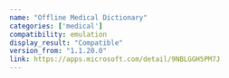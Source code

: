 ```yaml
---
name: "Offline Medical Dictionary"
categories: ['medical']
compatibility: emulation
display_result: "Compatible"
version_from: "1.1.20.0"
link: https://apps.microsoft.com/detail/9NBLGGH5PM7J
---
```

